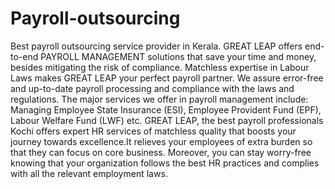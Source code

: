 # Payroll-outsourcing
Best payroll outsourcing service provider  in Kerala.
GREAT LEAP offers end-to-end PAYROLL MANAGEMENT solutions that save your time and money, besides mitigating the risk of compliance. Matchless expertise in Labour Laws makes GREAT LEAP your perfect payroll partner. We assure error-free and up-to-date payroll processing and compliance with the laws and regulations. The major services we offer in payroll management include: Managing Employee State Insurance (ESI), Employee Provident Fund (EPF), Labour Welfare Fund (LWF) etc.
GREAT LEAP, the best payroll professionals Kochi offers expert HR services of matchless quality that boosts your journey towards excellence.It relieves your employees of extra burden so that they can focus on core business. Moreover, you can stay worry-free knowing that your organization follows the best HR practices and complies with all the relevant employment laws.

